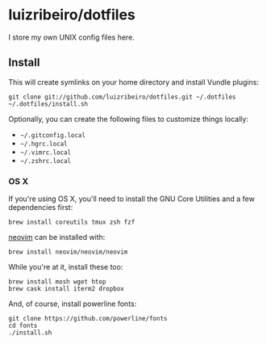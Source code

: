 # luizribeiro/dotfiles

I store my own UNIX config files here.

## Install

This will create symlinks on your home directory and install Vundle plugins:

```
git clone git://github.com/luizribeiro/dotfiles.git ~/.dotfiles
~/.dotfiles/install.sh
```

Optionally, you can create the following files to customize things locally:

* `~/.gitconfig.local`
* `~/.hgrc.local`
* `~/.vimrc.local`
* `~/.zshrc.local`

### OS X

If you're using OS X, you'll need to install the GNU Core Utilities and a few
dependencies first:

```
brew install coreutils tmux zsh fzf
```

[neovim](http://neovim.org/) can be installed with:

```
brew install neovim/neovim/neovim
```

While you're at it, install these too:

```
brew install mosh wget htop
brew cask install iterm2 dropbox
```

And, of course, install powerline fonts:

```
git clone https://github.com/powerline/fonts
cd fonts
./install.sh
```
